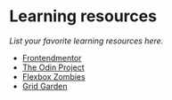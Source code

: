 # Learning resources

_List your favorite learning resources here._

- [Frontendmentor](https://www.frontendmentor.io/)
- [The Odin Project](https://theodinproject.com/)
- [Flexbox Zombies](https://mastery.games/flexboxzombies/)
- [Grid Garden](https://cssgridgarden.com/)

